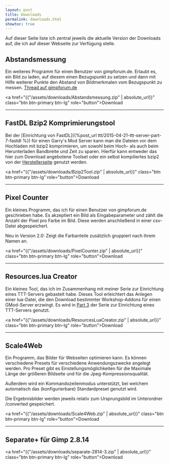 ```yaml
--- 
layout: post 
title: Downloads
permalink: downloads.html
showtoc: true
---
```


Auf dieser Seite liste ich zentral jeweils die aktuelle Version der Downloads auf, die ich auf dieser Webseite zur Verfügung stelle.

## Abstandsmessung

Ein weiteres Programm für einen Benutzer von gimpforum.de. Erlaubt es, ein Bild zu laden, auf diesem einen Bezugspunkt zu setzen und dann mit Hilfe weiterer Punkte den Abstand von Bildmerkmalen vom Bezugspunkt zu messen. [Thread auf gimpforum.de](http://www.gimpforum.de/showthread.php?t=22925)

<a href="{{"/assets/downloads/Abstandsmessung.zip" | absolute_url}}" class="btn btn-primary btn-lg" role="button">Download</a>

---

## FastDL Bzip2 Komprimierungstool

Bei der [Einrichtung von FastDL]({%post_url ttt/2015-04-21-ttt-server-part-7-fastdl %}) für einen Garry's Mod Server kann man die Dateien vor dem Hochladen mit bzip2 komprimieren, um sowohl beim Hoch- als auch beim Herunterladen Bandbreite und Zeit zu sparen. Hierfür kann entweder das hier zum Download angebotene Toolset oder ein selbst kompiliertes bzip2 von der [Herstellerseite](http://bzip.org/) genutzt werden.

<a href="{{"/assets/downloads/Bzip2Tool.zip" | absolute_url}}" class="btn btn-primary btn-lg" role="button">Download</a>

---

## Pixel Counter

Ein kleines Programm, das ich für einen Benutzer von gimpforum.de geschrieben habe. Es akzeptiert ein Bild als Eingabeparameter und zählt die Anzahl der Pixel pro Farbe im Bild. Diese werden anschließend in einer csv-Datei abgespeichert.

Neu in Version 2.0: Zeigt die Farbanteile zusätzlich gruppiert nach ihrem Namen an.

<a href="{{"/assets/downloads/PixelCounter.zip" | absolute_url}}" class="btn btn-primary btn-lg" role="button">Download</a>

---

## Resources.lua Creator

Ein kleines Tool, das ich im Zusammenhang mit meiner Serie zur Einrichtung eines TTT-Servers gebastelt habe.
Dieses Tool erleichtert das Anlegen einer lua-Datei, die den Download bestimmter Workshop-Addons für einen GMod-Server erzwingt.
Es wird in [Part 3](https://e-smog.org/blog/index.php/garrys-mod-ttt-dedicated-server-erstellenpart-3/#forcedownloadtool) der Serie zur Einrichtung eines TTT-Servers genutzt.

<a href="{{"/assets/downloads/ResourcesLuaCreator.zip" | absolute_url}}" class="btn btn-primary btn-lg" role="button">Download</a>

---

## Scale4Web

Ein Programm, das Bilder für Webseiten optimieren kann. Es können verschiedene Presets für verschiedene Anwendungszwecke angelegt werden. Pro Preset gibt es Einstellungsmöglichkeiten für die Maximale Länge der größeren Bildseite und für die Jpeg-Kompressionsqualität.

Außerdem wird ein Kommandozeilenmodus unterstützt, bei welchem automatisch das (konfigurierbare) Standardpreset genutzt wird.

Die Ergebnisbilder werden jeweils relativ zum Ursprungsbild im Unterordner /converted gespeichert.

<a href="{{"/assets/downloads/Scale4Web.zip" | absolute_url}}" class="btn btn-primary btn-lg" role="button">Download</a>

---

## Separate+ für Gimp 2.8.14

<a href="{{"/assets/downloads/separate-2814-3.zip" | absolute_url}}" class="btn btn-primary btn-lg" role="button">Download</a>
